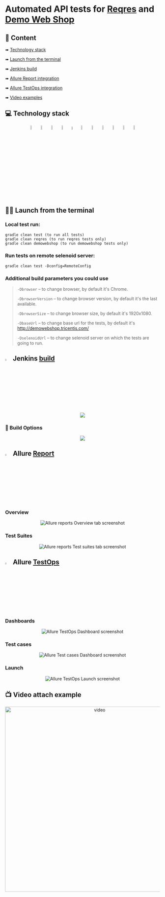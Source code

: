 # Automated API tests for [Reqres](http://reqres.in/) and [Demo Web Shop](http://demowebshop.tricentis.com/)

## :page_with_curl: Content

➠ [Technology stack](#TechnologyStack)

➠ [Launch from the terminal](#Terminal)

➠ [Jenkins build](#Jenkins)

➠ [Allure Report integration](#Report)

➠ [Allure TestOps integration](#TestOps)

➠ [Video examples](#Video)

## :computer: <a name="TechnologyStack"></a> Technology stack

<p align="center">
<img width="6%" title="Java" src="images/logo/Java.svg">
<img width="6%" title="IntelliJ IDEA" src="images/logo/Intelij_IDEA.svg">
<img width="6%" title="JUnit5" src="images/logo/JUnit5.svg">
<img width="6%" title="Selenide" src="images/logo/Selenide.svg">
<img width="5%" title="RestAssured" src="images/logo/RestAssured.svg">
<img width="6%" title="Jenkins" src="images/logo/Jenkins.svg">
<img width="6%" title="Gradle" src="images/logo/Gradle.svg">
<img width="6%" title="GitHub" src="images/logo/GitHub.svg">
<img width="6%" title="Selenoid" src="images/logo/Selenoid.svg">
<img width="6%" title="Allure Report" src="images/logo/Allure_Report.svg">
<img width="6%" title="Allure TestOps" src="images/logo/Allure_TO.svg">
</p>

## :technologist: <a name="Terminal"></a> Launch from the terminal

### Local test run:
```
gradle clean test (to run all tests) 
gradle clean reqres (to run reqres tests only)
gradle clean demowebshop (to run demowebshop tests only)
```

### Run tests on remote selenoid server:
```
gradle clean test -Dconfig=RemoteConfig
```

### Additional build parameters you could use 

>
> <code>-Dbrowser</code> – to change browser, by default it's Chrome. 
>
> <code>-DbrowserVersion</code> – to change browser version, by default it's the last available.
>
> <code>-DbrowserSize</code> – to change browser size, by default it's 1920x1080.
>
> <code>-DbaseUrl</code> – to change base url for the tests, by default it's http://demowebshop.tricentis.com/
>
> <code>-DselenoidUrl</code> – to change selenoid server on which the tests are going to run.

## <a name="Jenkins"></a><img width="4%" title="Jenkins" src="images/logo/Jenkins.svg"> Jenkins [build](https://jenkins.autotests.cloud/job/REST_tests/)

<p align="center">
  <img src="images/screenshots/Jenkins.png">
</p>

### :robot: Build Options

<p align="center">
  <img src="images/screenshots/BuildOptions.png">
</p>

## <a name="Report"></a><img width="4%" title="Allure Report" src="images/logo/Allure_Report.svg"> Allure [Report](https://jenkins.autotests.cloud/job/REST_tests/allure/)

### Overview

<p align="center">
<img title="Allure reports Overview tab screenshot" src="images/screenshots/AR-main_page.png">
</p>

### Test Suites

<p align="center">
<img title="Allure reports Test suites tab screenshot" src="images/screenshots/AR-test_cases.png">
</p>

## <a name="TestOps"></a><img width="4%" title="Allure TestOps" src="images/logo/Allure_TO.svg"> Allure [TestOps](https://allure.autotests.cloud/project/678/)

### Dashboards

<p align="center">
<img title="Allure TestOps Dashboard screenshot" src="images/screenshots/ATO-dashboards.png">
</p>

### Test cases

<p align="center">
<img title="Allure Test cases Dashboard screenshot" src="images/screenshots/ATO-test_cases.png">
</p>

### Launch

<p align="center">
<img title="Allure TestOps Launch screenshot" src="images/screenshots/ATO-launch.png">
</p>


## <a name="Video"></a> :tv: Video attach example
<p align="center">
<img src="images/gif/Test_video.gif" alt="video" width="600">
</p>
